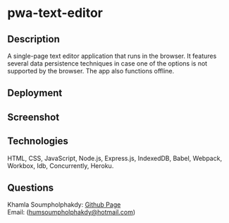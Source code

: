 # pwa-text-editor

## Description

A single-page text editor application that runs in the browser. It features several data persistence techniques in case one of the options is not supported by the browser. The app also functions offline.

## Deployment

## Screenshot

## Technologies

HTML, CSS, JavaScript, Node.js, Express.js, IndexedDB, Babel, Webpack, Workbox, Idb, Concurrently, Heroku.

## Questions
Khamla Soumpholphakdy: [Github Page](https://github.com/soumpholphakdy)<br>
Email: (humsoumpholphakdy@hotmail.com)